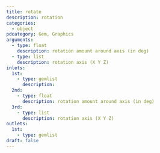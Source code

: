 ```yaml
---
title: rotate
description: rotation
categories:
  - object
pdcategory: Gem, Graphics
arguments:
  - type: float
    description: rotation amount around axis (in deg)
  - type: list
    description: rotation axis (X Y Z)
inlets:
  1st:
    - type: gemlist
      description:
  2nd:
    - type: float
      description: rotation amount around axis (in deg)
  3rd:
    - type: list
      description: rotation axis (X Y Z)
outlets:
  1st:
    - type: gemlist
draft: false
---
```

